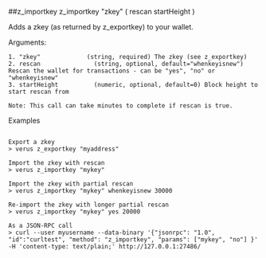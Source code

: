 ##z_importkey
z_importkey "zkey" ( rescan startHeight )

Adds a zkey (as returned by z_exportkey) to your wallet.

Arguments:
```
1. "zkey"             (string, required) The zkey (see z_exportkey)
2. rescan               (string, optional, default="whenkeyisnew") Rescan the wallet for transactions - can be "yes", "no" or "whenkeyisnew"
3. startHeight          (numeric, optional, default=0) Block height to start rescan from

Note: This call can take minutes to complete if rescan is true.

```
Examples
```

Export a zkey
> verus z_exportkey "myaddress"

Import the zkey with rescan
> verus z_importkey "mykey"

Import the zkey with partial rescan
> verus z_importkey "mykey" whenkeyisnew 30000

Re-import the zkey with longer partial rescan
> verus z_importkey "mykey" yes 20000

As a JSON-RPC call
> curl --user myusername --data-binary '{"jsonrpc": "1.0", "id":"curltest", "method": "z_importkey", "params": ["mykey", "no"] }' -H 'content-type: text/plain;' http://127.0.0.1:27486/

```
